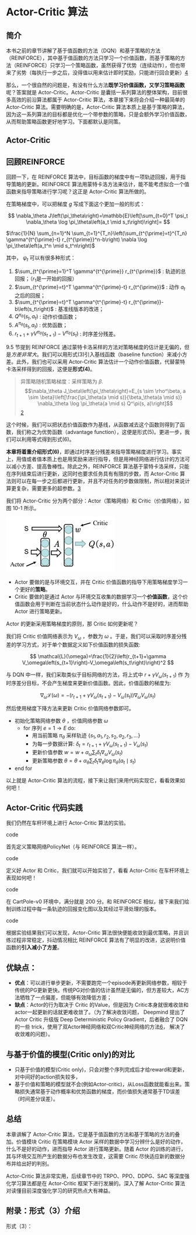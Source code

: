 

<!--
 * @version:
 * @Author:  StevenJokess（蔡舒起） https://github.com/StevenJokess
 * @Date: 2023-02-24 01:38:27
 * @LastEditors:  StevenJokess（蔡舒起） https://github.com/StevenJokess
 * @LastEditTime: 2023-09-12 21:35:12
 * @Description:
 * @Help me: 如有帮助，请赞助，失业3年了。![支付宝收款码](https://github.com/StevenJokess/d2rl/blob/master/img/%E6%94%B6.jpg)
 * @TODO::
 * @Reference:
-->
# Actor-Critic 算法

## 简介

本书之前的章节讲解了基于值函数的方法（DQN）和基于策略的方法（REINFORCE），其中基于值函数的方法只学习一个价值函数，而基于策略的方法（REINFORCE）只学习一个策略函数，虽然获得了优势（连续动作），但也带来了劣势（每执行一步之后，没得值以用来估计即时奖励，只能进行回合更新）[4]

那么，一个很自然的问题是，有没有什么方法**既学习价值函数，又学习策略函数**呢？答案就是 Actor-Critic。Actor-Critic 是囊括一系列算法的整体架构，目前很多高效的前沿算法都属于 Actor-Critic 算法，本章接下来将会介绍一种最简单的 Actor-Critic 算法。需要明确的是，Actor-Critic 算法本质上是基于策略的算法，因为这一系列算法的目标都是优化一个带参数的策略，只是会额外学习价值函数，从而帮助策略函数更好地学习。下面都默认是同策。

## Actor-Critic

## 回顾REINFORCE

回顾一下，在 REINFORCE 算法中，目标函数的梯度中有一项轨迹回报，用于指导策略的更新。REINFORCE 算法用蒙特卡洛方法来估计，能不能考虑拟合一个值函数来指导策略进行学习呢？这正是 Actor-Critic 算法所做的。

在策略梯度中，可以把梯度 $g$  写成下面这个更加一般的形式：

$$
\nabla_\theta J\left(\pi_\theta\right)=\mathbb{E}\left[\sum_{t=0}^T \psi_t \nabla_\theta \log \pi_\theta\left(a_t \mid s_t\right)\right]=
$$

$\frac{1}{N} \sum_{n=1}^N \sum_{t=1}^{T_n}\left(\sum_{t^{\prime}=t}^{T_n} \gamma^{t^{\prime}-t} r_{t^{\prime}}^n-b\right) \nabla \log \pi_\theta\left(a_t^n \mid s_t^n\right)$

其中， $\psi_t$ 可以有很多种形式：

1. $\sum_{t^{\prime}=1}^T \gamma^{t^{\prime}} r_{t^{\prime}}$ : 轨迹的总回报；（$r_1$是一开始的回报）
2. $\sum_{t^{\prime}=t}^T \gamma^{t^{\prime}-t} r_{t^{\prime}}$ : 动作 $a_t$ 之后的回报；
3. $\sum_{t^{\prime}=t}^T \gamma^{t^{\prime}-t} r_{t^{\prime}}-b\left(s_t\right)$ : 基准线版本的改进；
4. $Q^{\pi_\theta}\left(s_t, a_t\right)$ : 动作价值函数；
5. $A^{\pi_\theta}\left(s_t, a_t\right)$ : 优势函数；
6. $r_{t+1}+\gamma V^{\pi_\theta}\left(s_{t+1}\right)-V^{\pi_\theta}\left(s_t\right)$ : 时序差分残差。

9.5 节提到 REINFORCE 通过蒙特卡洛采样的方法对策略梯度的估计是无偏的，但是*方差非常大*。我们可以用形式(3)引入基线函数（baseline function）来减小方差。此外，我们也可以采用 Actor-Critic 算法估计一个动作价值函数，代替蒙特卡洛采样得到的回报，这便是**形式(4)**。

> 异策略随机策略梯度：采样策略为 $\beta$.
> $$\nabla_\theta J_\beta\left(\pi_\theta\right)=E_{s \sim \rho^\beta, a \sim \beta}\left[\frac{\pi_\theta(a \mid s)}{\beta_\theta(a \mid s)} \nabla_\theta \log \pi_\theta(a \mid s) Q^\pi(s, a)\right]$$[2]

这个时候，我们可以把状态价值函数作为基线，从函数减去这个函数则得到了函数，我们称之为优势函数（advantage function），这便是形式(5)。更进一步，我们可以利用等式得到形式(6)。

**本章将着重介绍形式(6)**，即通过时序差分残差来指导策略梯度进行学习。事实上，用值或者值本质上也是用奖励来进行指导，但是用神经网络进行估计的方法可以减小方差、提高鲁棒性。除此之外，REINFORCE 算法基于蒙特卡洛采样，只能在序列结束后进行更新，这同时也要求任务具有有限的步数，而 Actor-Critic 算法则可以在每一步之后都进行更新，并且不对任务的步数做限制，所以相对来说计算更复杂，需要更多的超参数。[3]

我们将 Actor-Critic 分为两个部分：Actor（策略网络）和 Critic（价值网络），如图 10-1 所示。

![AC方法网络结构](../../img/AC.png)

- Actor 要做的是与环境交互，并在 Critic 价值函数的指导下用策略梯度学习一个更好的**策略**。
- Critic 要做的是通过 Actor 与环境交互收集的数据学习一个**价值函数**，这个价值函数会用于判断在当前状态什么动作是好的，什么动作不是好的，进而帮助 Actor 进行策略更新。

Actor 的更新采用策略梯度的原则，那 Critic 如何更新呢？

我们将 Critic 价值网络表示为 $V_\omega$ ，参数为 $\omega$ 。于是，我们可以采取时序差分残差的学习方式，对于单个数据定义如下价值函数的损失函数:

$$
\mathcal{L}(\omega)=\frac{1}{2}\left(r_{t+1}+\gamma V_\omega\left(s_{t+1}\right)-V_\omega\left(s_t\right)\right)^2
$$

与 DQN 中一样，我们采取类似于目标网络的方法，将上式中 $r+\gamma V_\omega\left(s_{t+1}\right)$ 作 为时序差分目标，不会产生梯度来更新价值函数。因此，价值函数的梯度为:

$$
\nabla_\omega \mathcal{L}(\omega)=-\left(r_{t+1}+\gamma V_\omega\left(s_{t+1}\right)-V_\omega\left(s_t\right)\right) \nabla_\omega V_\omega\left(s_t\right)
$$

然后使用梯度下降方法来更新 Critic 价值网络参数即可。

- 初始化策略网络参数 $\theta$ ，价值网络参数 $\omega$
  - for 序列 $e=1 \rightarrow E$ do:
    - 用当前策略 $\pi_\theta$ 采样轨迹 $\left\{s_1, a_1, r_2, s_2, a_2, r_3, \ldots\right\}$
    - 为每一步数据计算: $\delta_t=r_{t+1}+\gamma V_\omega\left(s_{t+1}\right)-V_\omega\left(s_t\right)$
    - 更新价值参数 $w=w+\alpha_\omega \sum_t \delta_t \nabla_\omega V_\omega\left(s_t\right)$
    - 更新策略参数 $\theta=\theta+\alpha_\theta \sum_t \delta_t \nabla_\theta \log \pi_\theta\left(a_t \mid s_t\right)$
- end for

以上就是 Actor-Critic 算法的流程，接下来让我们来用代码实现它，看看效果如何吧！

## Actor-Critic 代码实践

我们仍然在车杆环境上进行 Actor-Critic 算法的实验。

code

首先定义策略网络PolicyNet（与 REINFORCE 算法一样）。

code

定义好 Actor 和 Critic，我们就可以开始实验了，看看 Actor-Critic 在车杆环境上表现如何吧！

code

在 CartPole-v0 环境中，满分就是 200 分。和 REINFORCE 相似，接下来我们绘制训练过程中每一条轨迹的回报变化图以及其经过平滑处理的版本。

code

根据实验结果我们可以发现，Actor-Critic 算法很快便能收敛到最优策略，并且训练过程非常稳定，抖动情况相比 REINFORCE 算法有了明显的改进，这说明价值函数的**引入减小了方差**。

## 优缺点：

- **优点**：可以进行单步更新，不需要跑完一个episode再更新网络参数，相较于传统的PG更新更快。传统PG对价值的估计虽然是无偏的，但方差较大，AC方法牺牲了一点偏差，但能够有效降低方差；
- **缺点**：Actor的行为取决于 Critic 的Value，但是因为 Critic本身就很难收敛和actor一起更新的话就更难收敛了。（为了解决收敛问题， Deepmind 提出了 Actor Critic 升级版 Deep Deterministic Policy Gradient，后者融合了 DQN 的一些 trick，使用了双Actor神经网络和双Critic神经网络的方法[6]， 解决了收敛难的问题）。

## 与基于价值的模型(Critic only)的对比

- 只基于价值的模型(Critic only)，只会对整个序列完成后才给reward和更新，对中间好的action损失较多，
- 基于价值和策略的模型就不会(例如Actor-critic)，从Loss函数就能看出来。策略损失通常基于动作概率和优势函数的梯度，而价值损失通常基于TD误差（时间差分误差）。

## 总结

本章讲解了 Actor-Critic 算法，它是基于值函数的方法和基于策略的方法的叠加。价值模块 Critic 在策略模块 Actor 采样的数据中学习分辨什么是好的动作，什么不是好的动作，进而指导 Actor 进行策略更新。随着 Actor 的训练的进行，其与环境交互所产生的数据分布也发生改变，这需要 Critic 尽快适应新的数据分布并给出好的判别。

Actor-Critic 算法非常实用，后续章节中的 TRPO、PPO、DDPG、SAC 等深度强化学习算法都是在 Actor-Critic 框架下进行发展的。深入了解 Actor-Critic 算法对读懂目前深度强化学习的研究热点大有裨益。

## 附录：形式（3）介绍

形式（3）：



[1]: https://hrl.boyuai.com/chapter/2/actor-critic%E7%AE%97%E6%B3%95/#101-%E7%AE%80%E4%BB%8B
[2]: https://zhuanlan.zhihu.com/p/26441204
[3]: https://chat.openai.com/chat
[4]: https://thinkwee.top/2019/09/23/easyrl/#more
[5]: https://zhuanlan.zhihu.com/p/556399318
[6]: https://paddlepedia.readthedocs.io/en/latest/tutorials/reinforcement_learning/Actor-Critic.html#id5
